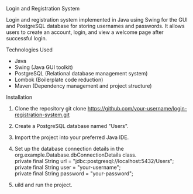 Login and Registration System

Login and registration system implemented in Java using Swing for the GUI and PostgreSQL database for storing usernames and passwords. 
It allows users to create an account, login, and view a welcome page after successful login.

Technologies Used
- Java
- Swing (Java GUI toolkit)
- PostgreSQL (Relational database management system)
- Lombok (Boilerplate code reduction)
- Maven (Dependency management and project structure)

Installation
1. Clone the repository
git clone https://github.com/your-username/login-registration-system.git

2. Create a PostgreSQL database named "Users".

3. Import the project into your preferred Java IDE.

4. Set up the database connection details in the org.example.Database.dbConnectionDetails class.\
private final String url = "jdbc:postgresql://localhost:5432/Users";\
 private final String user = "your-username";\
 private final String password = "your-password";

6. uild and run the project.
